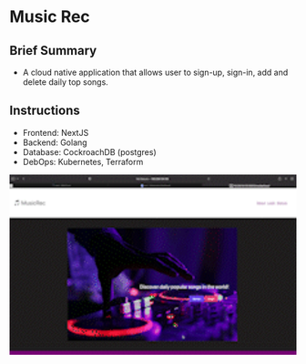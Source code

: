 # Music Rec

## Brief Summary
* A cloud native application that allows user to sign-up, sign-in, add and delete daily top songs.

## Instructions
* Frontend: NextJS
* Backend: Golang
* Database: CockroachDB (postgres)
* DebOps: Kubernetes, Terraform

<p align="center">
<img src="assets/demo.gif" backgroundColor= white width=1200px/>  
</p>
